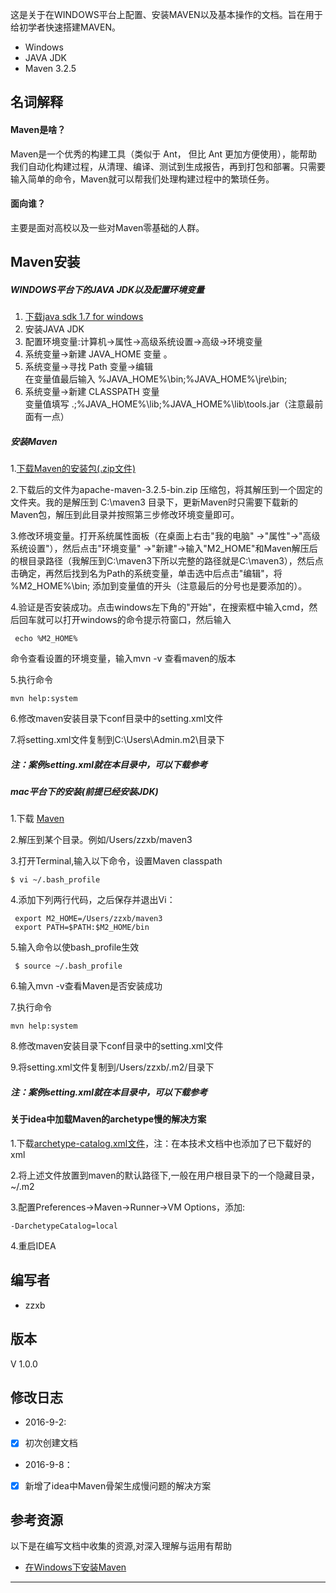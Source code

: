 这是关于在WINDOWS平台上配置、安装MAVEN以及基本操作的文档。旨在用于给初学者快速搭建MAVEN。<br/>

- Windows
- JAVA JDK
- Maven 3.2.5

## 名词解释

#### Maven是啥？

Maven是一个优秀的构建工具（类似于 Ant， 但比 Ant 更加方便使用），能帮助我们自动化构建过程，从清理、编译、测试到生成报告，再到打包和部署。只需要输入简单的命令，Maven就可以帮我们处理构建过程中的繁琐任务。<br/>

#### 面向谁？

主要是面对高校以及一些对Maven零基础的人群。<br/>

## Maven安装
##### WINDOWS平台下的JAVA JDK以及配置环境变量

1. [下载java sdk 1.7 for windows](http://www.oracle.com/technetwork/java/javase/downloads/jdk7-downloads-1880260.html)
2. 安装JAVA JDK<br/>
3. 配置环境变量:计算机→属性→高级系统设置→高级→环境变量
4. 系统变量→新建 JAVA_HOME 变量 。
5. 系统变量→寻找 Path 变量→编辑<br/>
在变量值最后输入 %JAVA_HOME%\bin;%JAVA_HOME%\jre\bin;
6. 系统变量→新建 CLASSPATH 变量<br/>
变量值填写   .;%JAVA_HOME%\lib;%JAVA_HOME%\lib\tools.jar（注意最前面有一点）

##### 安装Maven

1.[下载Maven的安装包(.zip文件)](http://mirrors.cnnic.cn/apache/maven/maven-3/3.2.5/binaries/)

2.下载后的文件为apache-maven-3.2.5-bin.zip 压缩包，将其解压到一个固定的文件夹。我的是解压到 C:\maven3 目录下，更新Maven时只需要下载新的Maven包，解压到此目录并按照第三步修改环境变量即可。<br/>

3.修改环境变量。打开系统属性面板（在桌面上右击"我的电脑" ->"属性"->"高级系统设置"），然后点击"环境变量" ->"新建"->输入"M2_HOME"和Maven解压后的根目录路径（我解压到C:\maven3下所以完整的路径就是C:\maven3），然后点击确定，再然后找到名为Path的系统变量，单击选中后点击"编辑"，将 %M2_HOME%\bin; 添加到变量值的开头（注意最后的分号也是要添加的）。<br/>

4.验证是否安装成功。点击windows左下角的"开始"，在搜索框中输入cmd，然后回车就可以打开windows的命令提示符窗口，然后输入<br/>

```
 echo %M2_HOME% 
```
命令查看设置的环境变量，输入mvn -v 查看maven的版本<br/>

5.执行命令

```
mvn help:system
```

6.修改maven安装目录下conf目录中的setting.xml文件

7.将setting.xml文件复制到C:\Users\Admin\.m2\目录下


##### 注：案例setting.xml就在本目录中，可以下载参考

##### mac平台下的安装(前提已经安装JDK)
1.下载 [Maven](https://maven.apache.org/download.cgi)

2.解压到某个目录。例如/Users/zzxb/maven3

3.打开Terminal,输入以下命令，设置Maven classpath

```
$ vi ~/.bash_profile
```

4.添加下列两行代码，之后保存并退出Vi：

```
 export M2_HOME=/Users/zzxb/maven3
 export PATH=$PATH:$M2_HOME/bin
```
5.输入命令以使bash_profile生效

```
 $ source ~/.bash_profile
```

6.输入mvn -v查看Maven是否安装成功

7.执行命令

```
mvn help:system
```

8.修改maven安装目录下conf目录中的setting.xml文件

9.将setting.xml文件复制到/Users/zzxb/.m2/目录下

##### 注：案例setting.xml就在本目录中，可以下载参考

#### 关于idea中加载Maven的archetype慢的解决方案

1.下载[archetype-catalog.xml文件](http://repo.maven.org/maven2/archetype-catalog.xml)，注：在本技术文档中也添加了已下载好的xml

2.将上述文件放置到maven的默认路径下,一般在用户根目录下的一个隐藏目录，~/.m2

3.配置Preferences->Maven->Runner->VM Options，添加:

```
-DarchetypeCatalog=local
```

4.重启IDEA

## 编写者

- zzxb


## 版本

V 1.0.0


## 修改日志
- 2016-9-2:
- [x] 初次创建文档
- 2016-9-8：
- [x] 新增了idea中Maven骨架生成慢问题的解决方案

## 参考资源
以下是在编写文档中收集的资源,对深入理解与运用有帮助

- [在Windows下安装Maven](http://jingyan.baidu.com/article/1709ad808ad49f4634c4f00d.html)

------



